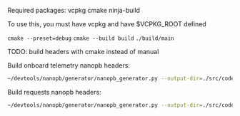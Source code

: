 Required packages:
vcpkg
cmake
ninja-build

To use this, you must have vcpkg and have $VCPKG_ROOT defined

`cmake --preset=debug`
`cmake --build build`
`./build/main`

TODO: build headers with cmake instead of manual

Build onboard telemetry nanopb headers:
```bash
~/devtools/nanopb/generator/nanopb_generator.py --output-dir=./src/codec/onboard-tm/pb_generated --proto-path=../onboard-telemetry-client primitive.proto sample.proto
```

Build requests nanopb headers:
```bash
~/devtools/nanopb/generator/nanopb_generator.py --output-dir=./src/codec/requests/pb_generated --proto-path=../onboard-telemetry-client primitive.proto request.proto response.proto
```
